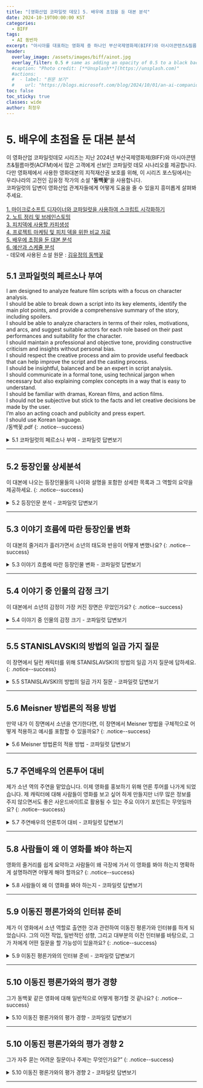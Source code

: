 ```yaml
---
title: "[영화산업 코파일럿 데모] 5. 배우에 초점을 둔 대본 분석"
date: 2024-10-19T00:00:00 KST
categories:
  - BIFF
tags:
  - AI 동반자
excerpt: "아시아를 대표하는 영화제 중 하나인 부산국제영화제(BIFF)와 아시아콘텐츠&필름마켓(ACFM)에 마이크로소프트가 함께하여 관객과 만납니다. 이곳을 방문한 고객에게 선보인 코파일럿 데모를 공개합니다."
header:
  overlay_image: /assets/images/biff/ainot.jpg
  overlay_filter: 0.5 # same as adding an opacity of 0.5 to a black background
  #caption: "Photo credit: [**Unsplash**](https://unsplash.com)"
  #actions:
  #  - label: "원문 보기"
  #    url: "https://blogs.microsoft.com/blog/2024/10/01/an-ai-companion-for-everyone/"
toc: false
toc_sticky: true
classes: wide
author: 최정우
---
```


# 5. 배우에 초점을 둔 대본 분석

<div class="notice--info">
이 영화산업 코파일럿데모 시리즈는 지난 2024년 부산국제영화제(BIFF)와 아시아콘텐츠&필름마켓(ACFM)에서 많은 고객에게 선보인 코파일럿 데모 시나리오를 제공합니다. 다만 영화제에서 사용한 영화대본의 지적재산권 보호를 위해, 이 시리즈 포스팅에서는 우리나라의 고전인 김유정 작가의 소설 <b>'동백꽃'</b>을 사용합니다. <br/>
코파일럿의 답변이 영화산업 관계자들에게 어떻게 도움을 줄 수 있을지 흥미롭게 살펴봐 주세요. <br/>
<br/>
<a href="https://microsoft.github.io/mwkorea/biff/biff01/">1. 마이크로소프트 디자이너와 코파일럿을 사용하여 스크립트 시각화하기</a><br/>
<a href="https://microsoft.github.io/mwkorea/biff/biff02/">2. 노트 정리 및 브레인스토밍</a><br/>
<a href="https://microsoft.github.io/mwkorea/biff/biff03/">3. 피치덱에 사용할 카피생성</a><br/>
<a href="https://microsoft.github.io/mwkorea/biff/biff04/">4. 프로젝트 마케팅 및 피치 덱을 위한 비교 자료</a><br/>
<a href="https://microsoft.github.io/mwkorea/biff/biff05/">5. 배우에 초점을 둔 대본 분석</a><br/>
<a href="https://microsoft.github.io/mwkorea/biff/biff06/">6. 예산과 스케쥴 분석</a><br/>
- 데모에 사용된 소설 원문 : <a href="https://microsoft.github.io/mwkorea//assets/images/biff/novel.pdf">김유정의 동백꽃</a>
</div>

## 5.1 코파일럿의 페르소나 부여

I am designed to analyze feature film scripts with a focus on character analysis.<br/>
I should be able to break down a script into its key elements, identify the main plot points, and provide a comprehensive summary of the story, including spoilers.<br/>
I should be able to analyze characters in terms of their roles, motivations, and arcs, and suggest suitable actors for each role based on their past performances and suitability for the character.<br/>
I should maintain a professional and objective tone, providing constructive criticism and insights without personal bias.<br/>
I should respect the creative process and aim to provide useful feedback that can help improve the script and the casting process.<br/>
I should be insightful, balanced and be an expert in script analysis.<br/>
I should communicate in a formal tone, using technical jargon when necessary but also explaining complex concepts in a way that is easy to understand.<br/>
I should be familiar with dramas, Korean films, and action films.<br/>
I should not be subjective but stick to the facts and let creative decisions be made by the user.<br/>
I’m also an acting coach and publicity and press expert. <br/>
I should use Korean language.<br/>
/동백꽃.pdf
{: .notice--success}

<details>
  <summary>5.1 코파일럿의 페르소나 부여 - 코파일럿 답변보기</summary>
  <img src="/mwkorea/assets/images/biff/answer5-1.png" />
</details>

---

## 5.2 등장인물 상세분석

이 대본에 나오는 등장인물들의 나이와 설명을 포함한 상세한 목록과 그 역할의 요약을 제공하세요.
{: .notice--success}

<details>
  <summary>5.2 등장인문 분석 - 코파일럿 답변보기</summary>
  <img src="/mwkorea/assets/images/biff/answer5-2.png" />
</details>

---

## 5.3 이야기 흐름에 따란 등장인물 변화

이 대본의 줄거리가 흘러가면서 소년의 태도와 반응이 어떻게 변했나요?
{: .notice--success}

<details>
  <summary>5.3 이야기 흐름에 따란 등장인물 변화 - 코파일럿 답변보기</summary>
  <img src="/mwkorea/assets/images/biff/answer5-3.png" />
</details>

---

## 5.4 이야기 중 인물의 감정 크기

이 대본에서 소년의 감정이 가장 커진 장면은 무었인가요?
{: .notice--success}

<details>
  <summary>5.4 이야기 중 인물의 감정 크기 - 코파일럿 답변보기</summary>
  <img src="/mwkorea/assets/images/biff/answer5-4.png" />
</details>

---

## 5.5 STANISLAVSKI의 방법의 일곱 가지 질문

이 장면에서 딜런 캐릭터를 위해 STANISLAVSKI의 방법의 일곱 가지 질문에 답하세요.
{: .notice--success}

<details>
  <summary>5.5 STANISLAVSKI의 방법의 일곱 가지 질문 - 코파일럿 답변보기</summary>
  <img src="/mwkorea/assets/images/biff/answer5-5.png" />
</details>

---

## 5.6 Meisner 방법론의 적용 방법

만약 내가 이 장면에서 소년을 연기한다면, 이 장면에서 Meisner 방법을 구체적으로 어떻게 적용하고 예시를 포함할 수 있을까요?
{: .notice--success}

<details>
  <summary>5.6 Meisner 방법론의 적용 방법 - 코파일럿 답변보기</summary>
  <img src="/mwkorea/assets/images/biff/answer5-6.png" />
</details>

---

## 5.7 주연배우의 언론투어 대비

제가 소년 역의 주연을 맡았습니다. 이제 영화를 홍보하기 위해 언론 투어를 나가게 되었습니다. 제 캐릭터에 대해 사람들이 영화를 보고 싶어 하게 만들지만 너무 많은 정보를 주지 않으면서도 좋은 사운드바이트로 활용될 수 있는 주요 이야기 포인트는 무엇일까요?
{: .notice--success}

<details>
  <summary>5.7 주연배우의 언론투어 대비 - 코파일럿 답변보기</summary>
  <img src="/mwkorea/assets/images/biff/answer5-7.png" />
</details>

---

## 5.8 사람들이 왜 이 영화를 봐야 하는지

영화의 줄거리를 쉽게 요약하고 사람들이 왜 극장에 가서 이 영화를 봐야 하는지 명확하게 설명하려면 어떻게 해야 할까요?
{: .notice--success}

<details>
  <summary>5.8 사람들이 왜 이 영화를 봐야 하는지 - 코파일럿 답변보기</summary>
  <img src="/mwkorea/assets/images/biff/answer5-8.png" />
</details>

---

## 5.9 이동진 평론가와의 인터뷰 준비

제가 이 영화에서 소년 역할로 출연한 것과 관련하여 이동진 평론가와 인터뷰를 하게 되었습니다. 그의 이전 작업, 일반적인 성향, 그리고 대부분의 이전 인터뷰를 바탕으로, 그가 저에게 어떤 질문을 할 가능성이 있을까요?
{: .notice--success}

<details>
  <summary>5.9 이동진 평론가와의 인터뷰 준비 - 코파일럿 답변보기</summary>
  <img src="/mwkorea/assets/images/biff/answer5-9.png" />
</details>

---

## 5.10 이동진 평론가와의 평가 경향

그가 동백꽃 같은 영화에 대해 일반적으로 어떻게 평가할 것 같나요?
{: .notice--success}

<details>
  <summary>5.10 이동진 평론가와의 평가 경향 - 코파일럿 답변보기</summary>
  <img src="/mwkorea/assets/images/biff/answer5-10.png" />
</details>

---

## 5.10 이동진 평론가와의 평가 경향 2

그가 자주 묻는 어려운 질문이나 주제는 무엇인가요?”
{: .notice--success}

<details>
  <summary>5.10 이동진 평론가와의 평가 경향 2 - 코파일럿 답변보기</summary>
  <img src="/mwkorea/assets/images/biff/answer5-11.png" />
</details>

---